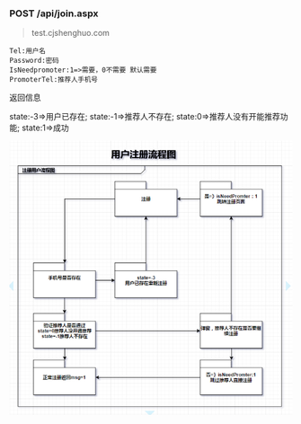 ### POST /api/join.aspx

>test.cjshenghuo.com

```
Tel:用户名
Password:密码
IsNeedpromoter:1=>需要，0不需要 默认需要
PromoterTel:推荐人手机号
```
返回信息

state:-3=>用户已存在;
state:-1=>推荐人不存在; 
state:0=>推荐人没有开能推荐功能;
state:1=>成功

![](https://github.com/lsfoo/cjsh/blob/master/images/%E6%96%B0%E7%94%A8%E6%88%B7%E6%B3%A8%E5%86%8C%E6%B5%81%E7%A8%8B%E5%9B%BE.png)
